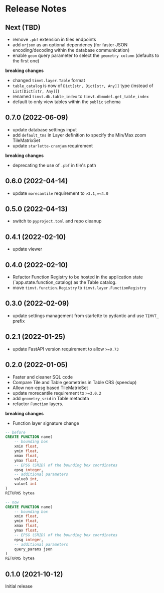 # Release Notes

## Next (TBD)

* remove `.pbf` extension in tiles endpoints
* add `orjson` as an optional dependency (for faster JSON encoding/decoding within the database communication)
* enable `geom` query parameter to select the `geometry column` (defaults to the first one)

**breaking changes**

* changed `timvt.layer.Table` format
* `table_catalog` is now of `Dict[str, Dict[str, Any]]` type (instead of `List[Dict[str, Any]]`)
* renamed `timvt.db.table_index` to `timvt.dbmodel.get_table_index`
* default to only view tables within the `public` schema

## 0.7.0 (2022-06-09)

* update database settings input
* add `default_tms` in Layer definition to specify the Min/Max zoom TileMatrixSet
* update `starlette-cramjam` requirement

**breaking changes**

* deprecating the use of `.pbf` in tile's path

## 0.6.0 (2022-04-14)

* update `morecantile` requirement to `>3.1,=<4.0`

## 0.5.0 (2022-04-13)

* switch to `pyproject.toml` and repo cleanup

## 0.4.1 (2022-02-10)

* update viewer

## 0.4.0 (2022-02-10)

* Refactor Function Registry to be hosted in the application state (`app.state.function_catalog) as the Table catalog.
* move `timvt.function.Registry` to `timvt.layer.FunctionRegistry`

## 0.3.0 (2022-02-09)

* update settings management from starlette to pydantic and use `TIMVT_` prefix

## 0.2.1 (2022-01-25)

* update FastAPI version requirement to allow `>=0.73`

## 0.2.0 (2022-01-05)

* Faster and cleaner SQL code
* Compare Tile and Table geometries in Table CRS (speedup)
* Allow non-epsg based TileMatrixSet
* update morecantile requirement to `>=3.0.2`
* add `geometry_srid` in Table metadata
* refactor `Function` layers.

**breaking changes**

* Function layer signature change
```sql
-- before
CREATE FUNCTION name(
    -- bounding box
    xmin float,
    ymin float,
    xmax float,
    ymax float,
    -- EPSG (SRID) of the bounding box coordinates
    epsg integer,
    -- additional parameters
    value0 int,
    value1 int
)
RETURNS bytea

-- now
CREATE FUNCTION name(
    -- bounding box
    xmin float,
    ymin float,
    xmax float,
    ymax float,
    -- EPSG (SRID) of the bounding box coordinates
    epsg integer,
    -- additional parameters
    query_params json
)
RETURNS bytea
```

## 0.1.0 (2021-10-12)

Initial release
